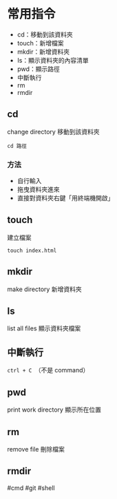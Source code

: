 # 常用指令
- cd：移動到該資料夾
- touch：新增檔案
- mkdir：新增資料夾
- Is：顯示資料夾的內容清單
- pwd：顯示路徑
- 中斷執行
- rm
- rmdir

## cd
change directory
移動到該資料夾
```
cd 路徑
```

### 方法
- 自行輸入
- 拖曳資料夾進來
- 直接對資料夾右鍵「用終端機開啟」

## touch
建立檔案
````
touch index.html
````

## mkdir
make directory
新增資料夾

## Is
list all files
顯示資料夾檔案

## 中斷執行
`ctrl + C `（不是 command）

## pwd
print work directory
顯示所在位置

## rm
remove file
刪除檔案

## rmdir
#cmd #git #shell 